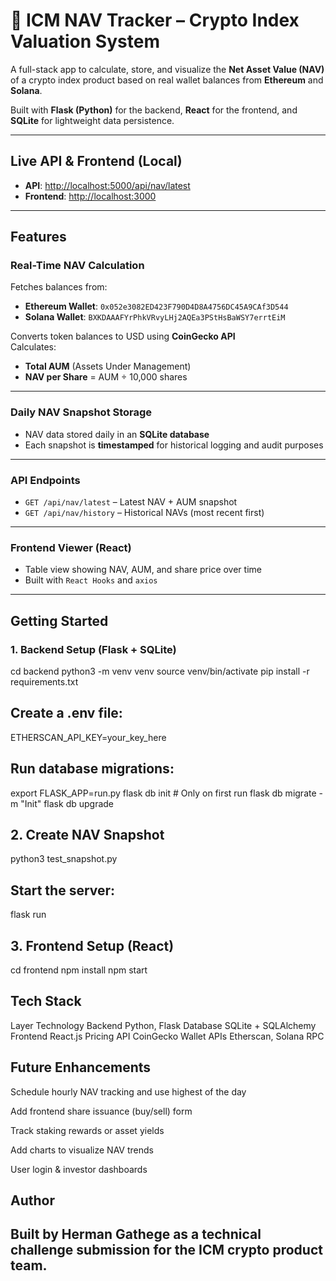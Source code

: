 # 🧮 ICM NAV Tracker – Crypto Index Valuation System

A full-stack app to calculate, store, and visualize the **Net Asset Value (NAV)** of a crypto index product based on real wallet balances from **Ethereum** and **Solana**.

Built with **Flask (Python)** for the backend, **React** for the frontend, and **SQLite** for lightweight data persistence.

---

## Live API & Frontend (Local)

- **API**: [http://localhost:5000/api/nav/latest](http://localhost:5000/api/nav/history)  
- **Frontend**: [http://localhost:3000](http://localhost:3000)

---

##  Features

###  Real-Time NAV Calculation

Fetches balances from:

- **Ethereum Wallet**: `0x052e3082ED423F790D4D8A4756DC45A9CAf3D544`
- **Solana Wallet**: `BXKDAAAFYrPhkVRvyLHj2AQEa3PStHsBaWSY7errtEiM`

Converts token balances to USD using **CoinGecko API**  
Calculates:
- **Total AUM** (Assets Under Management)
- **NAV per Share** = AUM ÷ 10,000 shares

---

###  Daily NAV Snapshot Storage

- NAV data stored daily in an **SQLite database**
- Each snapshot is **timestamped** for historical logging and audit purposes

---

###  API Endpoints

- `GET /api/nav/latest` – Latest NAV + AUM snapshot  
- `GET /api/nav/history` – Historical NAVs (most recent first)

---
###  Frontend Viewer (React)

- Table view showing NAV, AUM, and share price over time  
- Built with `React Hooks` and `axios`

---

##  Getting Started

### 1. Backend Setup (Flask + SQLite)

cd backend
python3 -m venv venv
source venv/bin/activate
pip install -r requirements.txt

## Create a .env file:

ETHERSCAN_API_KEY=your_key_here

## Run database migrations:

export FLASK_APP=run.py
flask db init        # Only on first run
flask db migrate -m "Init"
flask db upgrade

## 2. Create NAV Snapshot

python3 test_snapshot.py

## Start the server:

flask run

## 3. Frontend Setup (React)

cd frontend
npm install
npm start


##  Tech Stack
Layer	Technology
Backend	Python, Flask
Database	SQLite + SQLAlchemy
Frontend	React.js
Pricing API	CoinGecko
Wallet APIs	Etherscan, Solana RPC

## Future Enhancements
Schedule hourly NAV tracking and use highest of the day

Add frontend share issuance (buy/sell) form

Track staking rewards or asset yields

Add charts to visualize NAV trends

User login & investor dashboards

## Author
## Built by Herman Gathege as a technical challenge submission for the ICM crypto product team.
